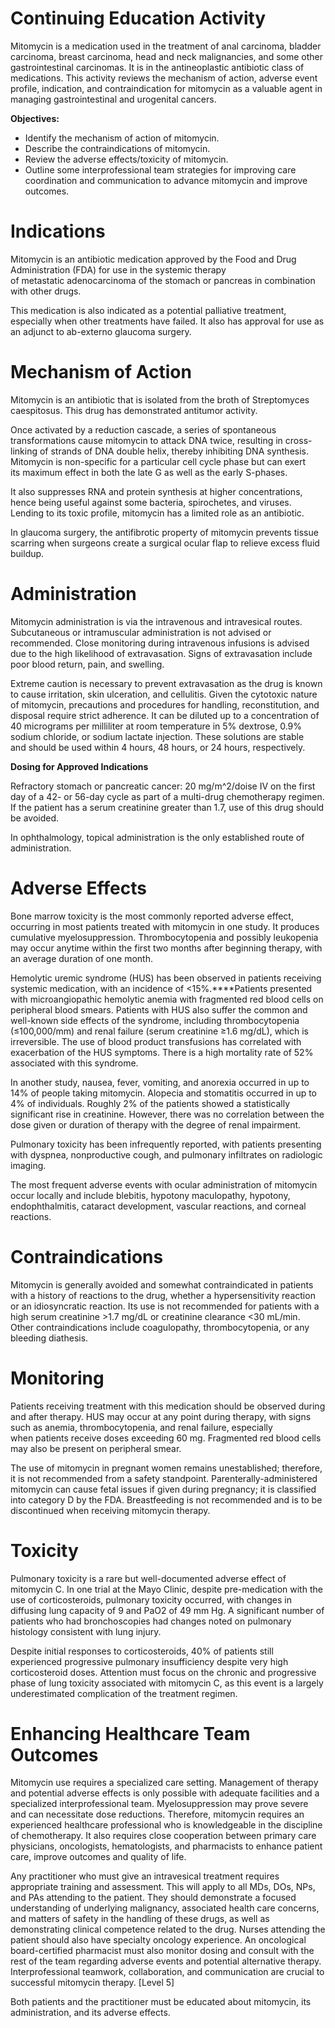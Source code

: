 # Continuing Education Activity

Mitomycin is a medication used in the treatment of anal carcinoma, bladder carcinoma, breast carcinoma, head and neck malignancies, and some other gastrointestinal carcinomas. It is in the antineoplastic antibiotic class of medications. This activity reviews the mechanism of action, adverse event profile, indication, and contraindication for mitomycin as a valuable agent in managing gastrointestinal and urogenital cancers.

**Objectives:**
- Identify the mechanism of action of mitomycin.
- Describe the contraindications of mitomycin.
- Review the adverse effects/toxicity of mitomycin.
- Outline some interprofessional team strategies for improving care coordination and communication to advance mitomycin and improve outcomes.

# Indications

Mitomycin is an antibiotic medication approved by the Food and Drug Administration (FDA) for use in the systemic therapy of metastatic adenocarcinoma of the stomach or pancreas in combination with other drugs.

This medication is also indicated as a potential palliative treatment, especially when other treatments have failed. It also has approval for use as an adjunct to ab-externo glaucoma surgery.

# Mechanism of Action

Mitomycin is an antibiotic that is isolated from the broth of Streptomyces caespitosus. This drug has demonstrated antitumor activity.

Once activated by a reduction cascade, a series of spontaneous transformations cause mitomycin to attack DNA twice, resulting in cross-linking of strands of DNA double helix, thereby inhibiting DNA synthesis. Mitomycin is non-specific for a particular cell cycle phase but can exert its maximum effect in both the late G as well as the early S-phases.

It also suppresses RNA and protein synthesis at higher concentrations, hence being useful against some bacteria, spirochetes, and viruses. Lending to its toxic profile, mitomycin has a limited role as an antibiotic.

In glaucoma surgery, the antifibrotic property of mitomycin prevents tissue scarring when surgeons create a surgical ocular flap to relieve excess fluid buildup.

# Administration

Mitomycin administration is via the intravenous and intravesical routes. Subcutaneous or intramuscular administration is not advised or recommended. Close monitoring during intravenous infusions is advised due to the high likelihood of extravasation. Signs of extravasation include poor blood return, pain, and swelling.

Extreme caution is necessary to prevent extravasation as the drug is known to cause irritation, skin ulceration, and cellulitis. Given the cytotoxic nature of mitomycin, precautions and procedures for handling, reconstitution, and disposal require strict adherence. It can be diluted up to a concentration of 40 micrograms per milliliter at room temperature in 5% dextrose, 0.9% sodium chloride, or sodium lactate injection. These solutions are stable and should be used within 4 hours, 48 hours, or 24 hours, respectively.

**Dosing for Approved Indications**

Refractory stomach or pancreatic cancer: 20 mg/m^2/doise IV on the first day of a 42- or 56-day cycle as part of a multi-drug chemotherapy regimen. If the patient has a serum creatinine greater than 1.7, use of this drug should be avoided.

In ophthalmology, topical administration is the only established route of administration.

# Adverse Effects

Bone marrow toxicity is the most commonly reported adverse effect, occurring in most patients treated with mitomycin in one study. It produces cumulative myelosuppression. Thrombocytopenia and possibly leukopenia may occur anytime within the first two months after beginning therapy, with an average duration of one month.

Hemolytic uremic syndrome (HUS) has been observed in patients receiving systemic medication, with an incidence of <15%.****Patients presented with microangiopathic hemolytic anemia with fragmented red blood cells on peripheral blood smears. Patients with HUS also suffer the common and well-known side effects of the syndrome, including thrombocytopenia (≤100,000/mm) and renal failure (serum creatinine ≥1.6 mg/dL), which is irreversible. The use of blood product transfusions has correlated with exacerbation of the HUS symptoms. There is a high mortality rate of 52% associated with this syndrome.

In another study, nausea, fever, vomiting, and anorexia occurred in up to 14% of people taking mitomycin. Alopecia and stomatitis occurred in up to 4% of individuals. Roughly 2% of the patients showed a statistically significant rise in creatinine. However, there was no correlation between the dose given or duration of therapy with the degree of renal impairment.

Pulmonary toxicity has been infrequently reported, with patients presenting with dyspnea, nonproductive cough, and pulmonary infiltrates on radiologic imaging.

The most frequent adverse events with ocular administration of mitomycin occur locally and include blebitis, hypotony maculopathy, hypotony, endophthalmitis, cataract development, vascular reactions, and corneal reactions.

# Contraindications

Mitomycin is generally avoided and somewhat contraindicated in patients with a history of reactions to the drug, whether a hypersensitivity reaction or an idiosyncratic reaction. Its use is not recommended for patients with a high serum creatinine >1.7 mg/dL or creatinine clearance <30 mL/min. Other contraindications include coagulopathy, thrombocytopenia, or any bleeding diathesis.

# Monitoring

Patients receiving treatment with this medication should be observed during and after therapy. HUS may occur at any point during therapy, with signs such as anemia, thrombocytopenia, and renal failure, especially when patients receive doses exceeding 60 mg. Fragmented red blood cells may also be present on peripheral smear.

The use of mitomycin in pregnant women remains unestablished; therefore, it is not recommended from a safety standpoint. Parenterally-administered mitomycin can cause fetal issues if given during pregnancy; it is classified into category D by the FDA. Breastfeeding is not recommended and is to be discontinued when receiving mitomycin therapy.

# Toxicity

Pulmonary toxicity is a rare but well-documented adverse effect of mitomycin C. In one trial at the Mayo Clinic, despite pre-medication with the use of corticosteroids, pulmonary toxicity occurred, with changes in diffusing lung capacity of 9 and PaO2 of 49 mm Hg. A significant number of patients who had bronchoscopies had changes noted on pulmonary histology consistent with lung injury.

Despite initial responses to corticosteroids, 40% of patients still experienced progressive pulmonary insufficiency despite very high corticosteroid doses. Attention must focus on the chronic and progressive phase of lung toxicity associated with mitomycin C, as this event is a largely underestimated complication of the treatment regimen.

# Enhancing Healthcare Team Outcomes

Mitomycin use requires a specialized care setting. Management of therapy and potential adverse effects is only possible with adequate facilities and a specialized interprofessional team. Myelosuppression may prove severe and can necessitate dose reductions. Therefore, mitomycin requires an experienced healthcare professional who is knowledgeable in the discipline of chemotherapy. It also requires close cooperation between primary care physicians, oncologists, hematologists, and pharmacists to enhance patient care, improve outcomes and quality of life.

Any practitioner who must give an intravesical treatment requires appropriate training and assessment. This will apply to all MDs, DOs, NPs, and PAs attending to the patient. They should demonstrate a focused understanding of underlying malignancy, associated health care concerns, and matters of safety in the handling of these drugs, as well as demonstrating clinical competence related to the drug. Nurses attending the patient should also have specialty oncology experience. An oncological board-certified pharmacist must also monitor dosing and consult with the rest of the team regarding adverse events and potential alternative therapy. Interprofessional teamwork, collaboration, and communication are crucial to successful mitomycin therapy. [Level 5]

Both patients and the practitioner must be educated about mitomycin, its administration, and its adverse effects.